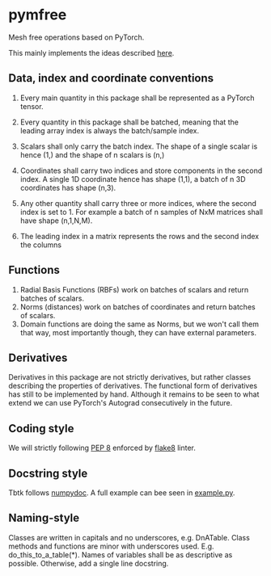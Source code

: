 # pymfree
Mesh free operations based on PyTorch. 

This mainly implements the ideas described [here](https://www.colorado.edu/amath/bengt-fornberg-0).


## Data, index and coordinate conventions
1. Every main quantity in this package shall be represented as a PyTorch tensor. 

2. Every quantity in this package shall be batched, meaning that the leading array index is always the batch/sample index.

3. Scalars shall only carry the batch index. The shape of a single scalar is hence (1,) and the shape of n scalars is (n,)

4. Coordinates shall carry two indices and store components in the second index. A single 1D coordinate hence has shape (1,1), a batch of n 3D coordinates has shape (n,3).

5. Any other quantity shall carry three or more indices, where the second
index is set to 1. For example a batch of n samples of NxM matrices shall 
have shape (n,1,N,M).

6. The leading index in a matrix represents the rows and the second index the columns 

## Functions
1. Radial Basis Functions (RBFs) work on batches of scalars and return batches of scalars. 
2. Norms (distances) work on batches of coordinates and return batches of scalars. 
3. Domain functions are doing the same as Norms, but we won't call them that way, most importantly though, they can have external parameters.

## Derivatives
Derivatives in this package are not strictly derivatives, but rather classes describing the properties of derivatives. The functional form of derivatives has still to be implemented by hand. Although it remains to be seen to what extend we can use PyTorch's Autograd consecutively in the future. 

## Coding style
We will strictly following [PEP 8](https://www.python.org/dev/peps/pep-0008/) enforced by [flake8](https://flake8.pycqa.org/en/latest/) linter.

## Docstring style
Tbtk follows [numpydoc](https://numpydoc.readthedocs.io/en/latest/format.html#docstring-standard). A full example can bee seen in [example.py](https://numpydoc.readthedocs.io/en/latest/example.html#example).

## Naming-style
Classes are written in capitals and no underscores, e.g. DnATable. Class methods and functions are minor with underscores used. E.g. do_this_to_a_table(*). Names of variables shall be as descriptive as possible. Otherwise, add a single line docstring. 
 
